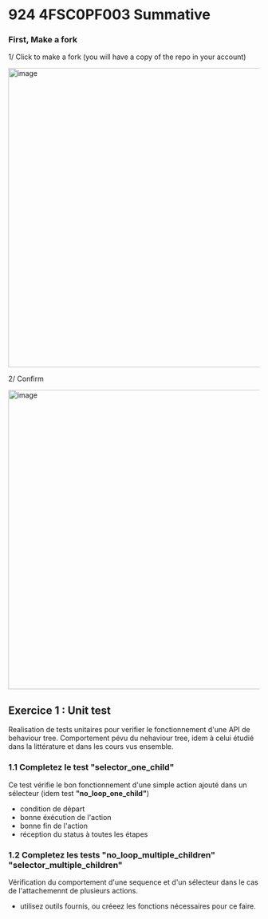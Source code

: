 # 924 4FSC0PF003 Summative

### First, Make a fork

1/ Click to make a fork (you will have a copy of the repo in your account)

<img width="600" height=auto alt="image" src="https://github.com/user-attachments/assets/cb6d63b2-5c5c-4c94-a725-4223849d5f07" />

2/ Confirm

<img width="600" height=auto alt="image" src="https://github.com/user-attachments/assets/e09b8406-8e14-4b9c-ae0e-c2e5a3dadcc9" />

## Exercice 1 : Unit test
Realisation de tests unitaires pour verifier le fonctionnement d'une API de behaviour tree.
Comportement pévu du nehaviour tree, idem à celui étudié dans la littérature et dans les cours vus ensemble.

### 1.1 Completez le test "selector_one_child"
Ce test vérifie le bon fonctionnement d'une simple action ajouté dans un sélecteur (idem test **"no_loop_one_child"**)
- condition de départ
- bonne éxécution de l'action
- bonne fin de l'action
- réception du status à toutes les étapes

### 1.2 Completez les tests "no_loop_multiple_children" "selector_multiple_children"
Vérification du comportement d'une sequence et d'un sélecteur dans le cas de l'attachemennt de plusieurs actions.
- utilisez outils fournis, ou créeez les fonctions nécessaires pour ce faire.
